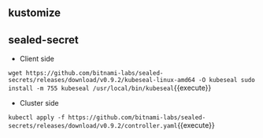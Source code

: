 ## kustomize

## sealed-secret

- Client side

`wget https://github.com/bitnami-labs/sealed-secrets/releases/download/v0.9.2/kubeseal-linux-amd64 -O kubeseal
sudo install -m 755 kubeseal /usr/local/bin/kubeseal`{{execute}}

- Cluster side

`kubectl apply -f https://github.com/bitnami-labs/sealed-secrets/releases/download/v0.9.2/controller.yaml`{{execute}}